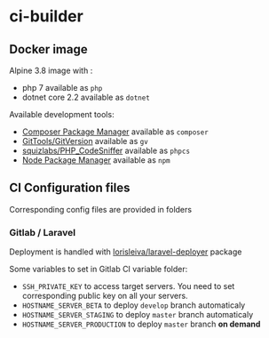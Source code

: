 # ci-builder

## Docker image

Alpine 3.8 image with :

- php 7 available as `php`
- dotnet core 2.2 available as `dotnet`

Available development tools:

- [Composer Package Manager](https://getcomposer.org/) available as `composer`
- [GitTools/GitVersion](https://github.com/GitTools/GitVersion) available as `gv`
- [squizlabs/PHP_CodeSniffer](https://github.com/squizlabs/PHP_CodeSniffer) available as `phpcs`
- [Node Package Manager](https://www.npmjs.com) available as `npm`

## CI Configuration files

Corresponding config files are provided in folders

### Gitlab / Laravel

Deployment is handled with [lorisleiva/laravel-deployer](https://github.com/lorisleiva/laravel-deployer) package

Some variables to set in Gitlab CI variable folder:

- `SSH_PRIVATE_KEY` to access target servers. You need to set corresponding public key on all your servers.
- `HOSTNAME_SERVER_BETA` to deploy `develop` branch automaticaly
- `HOSTNAME_SERVER_STAGING` to deploy `master` branch automaticaly
- `HOSTNAME_SERVER_PRODUCTION` to deploy `master` branch **on demand**
